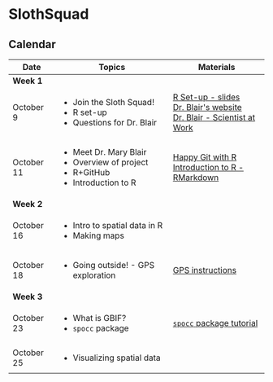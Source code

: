 # SlothSquad

## Calendar

| Date   |      Topics      |  Materials |
|----------|-------------|------|
| **Week 1** | | |
  | October 9 |  <ul><li>Join the Sloth Squad! </li><li> R set-up </li><li> Questions for Dr. Blair| [R Set-up - slides](https://docs.google.com/presentation/d/1EsC6WLLg2vecp1zUkETEXVK2Ai168oAJrUcz23vlpj8/edit?usp=sharing) <br> [Dr. Blair's website](https://sites.google.com/site/maryeblair/home) <br> [Dr. Blair - Scientist at Work](https://scientistatwork.blogs.nytimes.com/tag/slow-loris/) |
  | October 11 |    <ul><li>Meet Dr. Mary Blair </li><li> Overview of project </li><li> R+GitHub </li><li>Introduction to R    |  [Happy Git with R](http://happygitwithr.com/) <br>[Introduction to R - RMarkdown](https://github.com/amnh/BridgeUP-STEM-BabichMorrow/blob/master/lesson_plans/Introduction_to_R.Rmd)  |
| **Week 2** | | |
  | October 16 | <ul><li> Intro to spatial data in R </li><li> Making maps |     |
  | October 18 | <ul><li> Going outside! - GPS exploration |  [GPS instructions](https://rsh249.github.io/spatial_bioinformatics/GPStoGISwithText.html)   |
| **Week 3** | | |
  | October 23 | <ul><li> What is GBIF? </li><li> `spocc` package |  [`spocc` package tutorial](https://ropensci.org/tutorials/spocc_tutorial/)  |
  |October 25 | <ul><li> Visualizing spatial data | |

